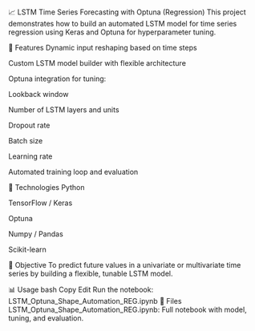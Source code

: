 📈 LSTM Time Series Forecasting with Optuna (Regression)
This project demonstrates how to build an automated LSTM model for time series regression using Keras and Optuna for hyperparameter tuning.

🚀 Features
Dynamic input reshaping based on time steps

Custom LSTM model builder with flexible architecture

Optuna integration for tuning:

Lookback window

Number of LSTM layers and units

Dropout rate

Batch size

Learning rate

Automated training loop and evaluation

🧠 Technologies
Python

TensorFlow / Keras

Optuna

Numpy / Pandas

Scikit-learn

🧪 Objective
To predict future values in a univariate or multivariate time series by building a flexible, tunable LSTM model.

📊 Usage
bash
Copy
Edit
Run the notebook: LSTM_Optuna_Shape_Automation_REG.ipynb
📂 Files
LSTM_Optuna_Shape_Automation_REG.ipynb: Full notebook with model, tuning, and evaluation.
